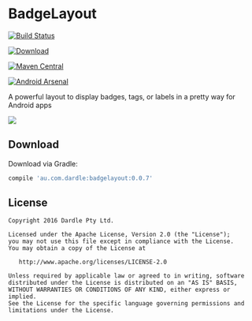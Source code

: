 BadgeLayout
=======
[![Build Status](https://travis-ci.org/luxiliu/BadgeLayout.svg?branch=develop)](https://travis-ci.org/luxiliu/BadgeLayout)

[![Download](https://api.bintray.com/packages/luxiliu/maven/BadgeLayout/images/download.svg)](https://bintray.com/luxiliu/maven/BadgeLayout/_latestVersion)

[![Maven Central](https://maven-badges.herokuapp.com/maven-central/au.com.dardle/badgelayout/badge.svg)](https://maven-badges.herokuapp.com/maven-central/au.com.darlde/badgelayout)

[![Android Arsenal](https://img.shields.io/badge/Android%20Arsenal-BadgeLayout-brightgreen.svg?style=flat)](http://android-arsenal.com/details/1/4713)


A powerful layout to display badges, tags, or labels in a pretty way for Android apps

![](https://cloud.githubusercontent.com/assets/22950288/20654442/6f769cae-b56d-11e6-9c46-a2d1e410e1ce.png)

Download
--------

Download via Gradle:
```groovy
compile 'au.com.dardle:badgelayout:0.0.7'
```


License
--------

    Copyright 2016 Dardle Pty Ltd.

    Licensed under the Apache License, Version 2.0 (the "License");
    you may not use this file except in compliance with the License.
    You may obtain a copy of the License at

       http://www.apache.org/licenses/LICENSE-2.0

    Unless required by applicable law or agreed to in writing, software
    distributed under the License is distributed on an "AS IS" BASIS,
    WITHOUT WARRANTIES OR CONDITIONS OF ANY KIND, either express or implied.
    See the License for the specific language governing permissions and
    limitations under the License.


 [1]: https://search.maven.org/remote_content?g=au.com.dardle&a=badgelayout&v=LATEST
